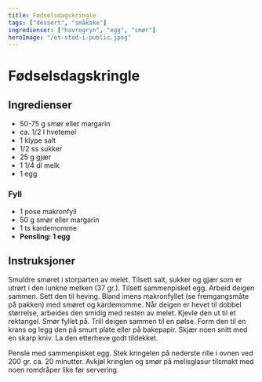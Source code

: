 ```yaml
---
title: Fødselsdagskringle
tags: ["dessert", "småkake"]
ingredienser: ["havregryn", "egg", "smør"]
heroImage: "/et-sted-i-public.jpeg"
---
```


# Fødselsdagskringle

## Ingredienser

- 50-75 g smør eller margarin
- ca. 1/2 l hvetemel
- 1 klype salt
- 1/2 ss sukker
- 25 g gjær
- 1 1/4 dl melk
- 1 egg

### Fyll

- 1 pose makronfyll
- 50 g smør eller margarin
- 1 ts kardemomme
- **Pensling: 1 egg**

## Instruksjoner

Smuldre smøret i storparten av melet. Tilsett salt, sukker og gjær som er utrørt i den lunkne melken (37 gr.). Tilsett sammenpisket egg. Arbeid deigen sammen. Sett den til heving. Bland imens makronfyllet (se fremgangsmåte på pakken) med smøret og kardemomme. Når deigen er hevet til dobbel størrelse, arbeides den smidig med resten av melet. Kjevle den ut til et rektangel. Smør fyllet på. Trill deigen sammen til en pølse. Form den til en krans og legg den på smurt plate eller på bakepapir. Skjær noen snitt med en skarp kniv. La den etterheve godt tildekket.

Pensle med sammenpisket egg. Stek kringelen på nederste rille i ovnen ved 200 gr. ca. 20 minutter. Avkjøl kringlen og smør på melisglasur tilsmakt med noen romdråper like før servering.
